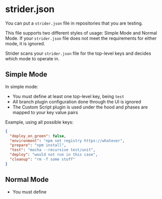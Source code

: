 # strider.json

You can put a `strider.json` file in repositories that you are testing.

This file supports two different styles of usage: Simple Mode and Normal Mode. If your `strider.json` file does not meet the requirements for either mode, it is ignored.

Strider scans your `strider.json` file for the top-level keys and decides which mode to operate in.

## Simple Mode

In simple mode:

* You must define at least one top-level key, being `test`
* All branch plugin configuration done through the UI is ignored
* The Custom Script plugin is used under the hood and phases are mapped to your key value pairs

Example, using all possible keys:

```json
{
  "deploy_on_green": false,
  "environment": "npm set registry https://whatever",
  "prepare": "npm install",
  "test": "mocha --recursive test/unit",
  "deploy": "would not run in this case",
  "cleanup": "rm -f some stuff"
}
```

## Normal Mode

* You must define 
